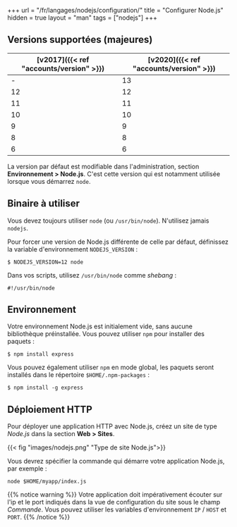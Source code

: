 +++
url = "/fr/langages/nodejs/configuration/"
title = "Configurer Node.js"
hidden = true
layout = "man"
tags = ["nodejs"]
+++

## Versions supportées (majeures)

| [v2017]({{< ref "accounts/version" >}}) | [v2020]({{< ref "accounts/version" >}}) |
| --------------------------------------- | --------------------------------------- |
| -                                       | 13                                      |
| 12                                      | 12                                      |
| 11                                      | 11                                      |
| 10                                      | 10                                      |
| 9                                       | 9                                       |
| 8                                       | 8                                       |
| 6                                       | 6                                       |

La version par défaut est modifiable dans l'administration, section **Environnement > Node.js**. C'est cette version qui est notamment utilisée lorsque vous démarrez `node`.

## Binaire à utiliser

Vous devez toujours utiliser `node` (ou `/usr/bin/node`). N'utilisez jamais `nodejs`.

Pour forcer une version de Node.js différente de celle par défaut, définissez la variable d'environnement `NODEJS_VERSION` :

```
$ NODEJS_VERSION=12 node
```

Dans vos scripts, utilisez `/usr/bin/node` comme *shebang* :

```
#!/usr/bin/node
```

## Environnement

Votre environnement Node.js est initialement vide, sans aucune bibliothèque préinstallée. Vous pouvez utiliser `npm` pour installer des paquets :

```
$ npm install express
```

Vous pouvez également utiliser `npm` en mode global, les paquets seront installés dans le répertoire `$HOME/.npm-packages` :

```
$ npm install -g express
```

## Déploiement HTTP

Pour déployer une application HTTP avec Node.js, créez un site de type *Node.js* dans la section **Web > Sites**.

{{< fig "images/nodejs.png" "Type de site Node.js">}}

Vous devrez spécifier la commande qui démarre votre application Node.js, par exemple :

```
node $HOME/myapp/index.js
```

{{% notice warning %}}
Votre application doit impérativement écouter sur l'ip et le port indiqués dans la vue de configuration du site sous le champ *Commande*. Vous pouvez utiliser les variables d'environnement `IP` / `HOST` et `PORT`.
{{% /notice %}}
